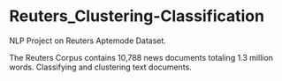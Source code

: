 # Reuters_Clustering-Classification
NLP Project on Reuters Aptemode Dataset.

The Reuters Corpus contains 10,788 news documents totaling 1.3 million words. 
Classifying and clustering text documents.

